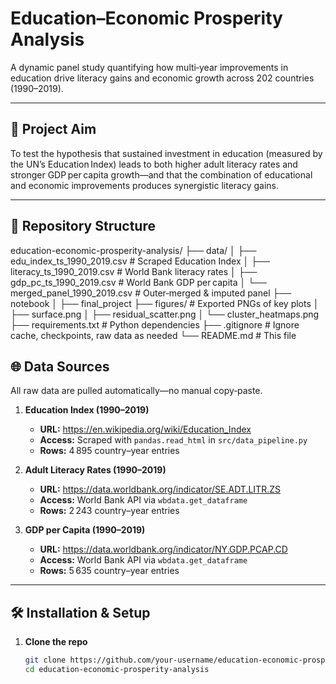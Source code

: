 # Education–Economic Prosperity Analysis

A dynamic panel study quantifying how multi‑year improvements in education drive literacy gains and economic growth across 202 countries (1990–2019).

---

## 🚀 Project Aim

To test the hypothesis that sustained investment in education (measured by the UN’s Education Index) leads to both higher adult literacy rates and stronger GDP per capita growth—and that the combination of educational and economic improvements produces synergistic literacy gains.

---

## 📑 Repository Structure
education-economic-prosperity-analysis/
├── data/
│ ├── edu_index_ts_1990_2019.csv # Scraped Education Index
│ ├── literacy_ts_1990_2019.csv # World Bank literacy rates
│ ├── gdp_pc_ts_1990_2019.csv # World Bank GDP per capita
│ └── merged_panel_1990_2019.csv # Outer‑merged & imputed panel
├── notebook
│ ├── final_project
├── figures/ # Exported PNGs of key plots
│ ├── surface.png
│ ├── residual_scatter.png
│ └── cluster_heatmaps.png
├── requirements.txt # Python dependencies
├── .gitignore # Ignore cache, checkpoints, raw data as needed
└── README.md # This file

## 🌐 Data Sources

All raw data are pulled automatically—no manual copy‑paste.

1. **Education Index (1990–2019)**  
   - **URL:** https://en.wikipedia.org/wiki/Education_Index  
   - **Access:** Scraped with `pandas.read_html` in `src/data_pipeline.py`  
   - **Rows:** 4 895 country–year entries  

2. **Adult Literacy Rates (1990–2019)**  
   - **URL:** https://data.worldbank.org/indicator/SE.ADT.LITR.ZS  
   - **Access:** World Bank API via `wbdata.get_dataframe`  
   - **Rows:** 2 243 country–year entries  

3. **GDP per Capita (1990–2019)**  
   - **URL:** https://data.worldbank.org/indicator/NY.GDP.PCAP.CD  
   - **Access:** World Bank API via `wbdata.get_dataframe`  
   - **Rows:** 5 635 country–year entries  

---

## 🛠️ Installation & Setup

1. **Clone the repo**  
   ```bash
   git clone https://github.com/your‑username/education-economic-prosperity-analysis.git
   cd education-economic-prosperity-analysis



